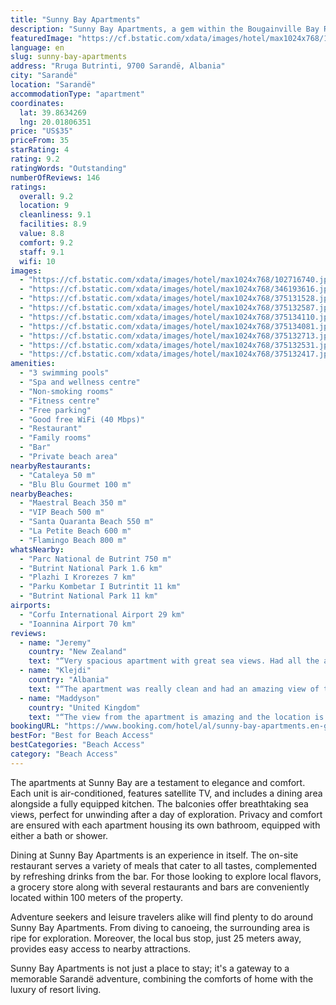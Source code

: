 ```yaml
---
title: "Sunny Bay Apartments"
description: "Sunny Bay Apartments, a gem within the Bougainville Bay Resort, offers more than just a stay; it provides an experience."
featuredImage: "https://cf.bstatic.com/xdata/images/hotel/max1024x768/102716740.jpg?k=467078bcd943d5acbb936ed7a375041fc89b59e37ea7ba1734cecfc57433a993&o=&hp=1"
language: en
slug: sunny-bay-apartments
address: "Rruga Butrinti, 9700 Sarandë, Albania"
city: "Sarandë"
location: "Sarandë"
accommodationType: "apartment"
coordinates:
  lat: 39.8634269
  lng: 20.01806351
price: "US$35"
priceFrom: 35
starRating: 4
rating: 9.2
ratingWords: "Outstanding"
numberOfReviews: 146
ratings:
  overall: 9.2
  location: 9
  cleanliness: 9.1
  facilities: 8.9
  value: 8.8
  comfort: 9.2
  staff: 9.1
  wifi: 10
images:
  - "https://cf.bstatic.com/xdata/images/hotel/max1024x768/102716740.jpg?k=467078bcd943d5acbb936ed7a375041fc89b59e37ea7ba1734cecfc57433a993&o=&hp=1"
  - "https://cf.bstatic.com/xdata/images/hotel/max1024x768/346193616.jpg?k=8a526138cfec532157c1e8b2fc94b442c71f7e1a794ae29ff3c991b950ac81d5&o=&hp=1"
  - "https://cf.bstatic.com/xdata/images/hotel/max1024x768/375131528.jpg?k=607b082237f231dad306e5d4cbd0578313ffd59efb56396a2a20851b7d79f7ae&o=&hp=1"
  - "https://cf.bstatic.com/xdata/images/hotel/max1024x768/375132587.jpg?k=4a395931f0dc892239f02ec18d25b0e5d0fe7cf7422e5ef7ac56076dc168fa3e&o=&hp=1"
  - "https://cf.bstatic.com/xdata/images/hotel/max1024x768/375134110.jpg?k=49595f6cc15405427f591abdae9550edd550ac8fb381ad04e7e36afe19b78367&o=&hp=1"
  - "https://cf.bstatic.com/xdata/images/hotel/max1024x768/375134081.jpg?k=326edc229715b74db9f4a4bb7c94a85ef9cdab01c031a6e98195376e6d5f624d&o=&hp=1"
  - "https://cf.bstatic.com/xdata/images/hotel/max1024x768/375132713.jpg?k=8ef732b0dc76b74d9e911ebfff040d5360259a4c09ccf6622123b3bc89cd60dd&o=&hp=1"
  - "https://cf.bstatic.com/xdata/images/hotel/max1024x768/375132531.jpg?k=1b8c78cdfeb99aed578197d82f6028125a53df98d4cdee56b0ac86444c6d46ea&o=&hp=1"
  - "https://cf.bstatic.com/xdata/images/hotel/max1024x768/375132417.jpg?k=dfeb74ad680acc189a14d9501c2b49cb5ca2a74ea50e358c023f695d7de460c7&o=&hp=1"
amenities:
  - "3 swimming pools"
  - "Spa and wellness centre"
  - "Non-smoking rooms"
  - "Fitness centre"
  - "Free parking"
  - "Good free WiFi (40 Mbps)"
  - "Restaurant"
  - "Family rooms"
  - "Bar"
  - "Private beach area"
nearbyRestaurants:
  - "Cataleya 50 m"
  - "Blu Blu Gourmet 100 m"
nearbyBeaches:
  - "Maestral Beach 350 m"
  - "VIP Beach 500 m"
  - "Santa Quaranta Beach 550 m"
  - "La Petite Beach 600 m"
  - "Flamingo Beach 800 m"
whatsNearby:
  - "Parc National de Butrint 750 m"
  - "Butrint National Park 1.6 km"
  - "Plazhi I Krorezes 7 km"
  - "Parku Kombetar I Butrintit 11 km"
  - "Butrint National Park 11 km"
airports:
  - "Corfu International Airport 29 km"
  - "Ioannina Airport 70 km"
reviews:
  - name: "Jeremy"
    country: "New Zealand"
    text: "“Very spacious apartment with great sea views. Had all the amenities needed.”"
  - name: "Klejdi"
    country: "Albania"
    text: "“The apartment was really clean and had an amazing view of the sunset. The host, Anila, was super friendly and welcoming. It was definitely a great experience.”"
  - name: "Maddyson"
    country: "United Kingdom"
    text: "“The view from the apartment is amazing and the location is great.”"
bookingURL: "https://www.booking.com/hotel/al/sunny-bay-apartments.en-gb.html?aid=8035640"
bestFor: "Best for Beach Access"
bestCategories: "Beach Access"
category: "Beach Access"
---
```


The apartments at Sunny Bay are a testament to elegance and comfort. Each unit is air-conditioned, features satellite TV, and includes a dining area alongside a fully equipped kitchen. The balconies offer breathtaking sea views, perfect for unwinding after a day of exploration. Privacy and comfort are ensured with each apartment housing its own bathroom, equipped with either a bath or shower.

Dining at Sunny Bay Apartments is an experience in itself. The on-site restaurant serves a variety of meals that cater to all tastes, complemented by refreshing drinks from the bar. For those looking to explore local flavors, a grocery store along with several restaurants and bars are conveniently located within 100 meters of the property.

Adventure seekers and leisure travelers alike will find plenty to do around Sunny Bay Apartments. From diving to canoeing, the surrounding area is ripe for exploration. Moreover, the local bus stop, just 25 meters away, provides easy access to nearby attractions.

Sunny Bay Apartments is not just a place to stay; it's a gateway to a memorable Sarandë adventure, combining the comforts of home with the luxury of resort living.